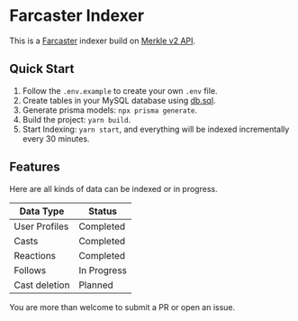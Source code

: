 # Farcaster Indexer

This is a [Farcaster](https://www.farcaster.xyz/) indexer build on [Merkle v2 API](https://farcasterxyz.notion.site/Merkle-v2-API-Documentation-c19a9494383a4ce0bd28db6d44d99ea8#160537d392b64d23b2fac59702046588).

## Quick Start

1. Follow the `.env.example` to create your own `.env` file.
2. Create tables in your MySQL database using [db.sql](https://github.com/ffy/farcaster-indexer/blob/master/db/db.sql).
3. Generate prisma models: `npx prisma generate`.
4. Build the project: `yarn build`.
5. Start Indexing: `yarn start`, and everything will be indexed incrementally every 30 minutes.

## Features

Here are all kinds of data can be indexed or in progress.

|Data Type|Status|
|-|-|
|User Profiles|Completed|
|Casts|Completed|
|Reactions|Completed|
|Follows|In Progress|
|Cast deletion|Planned|

You are more than welcome to submit a PR or open an issue.
